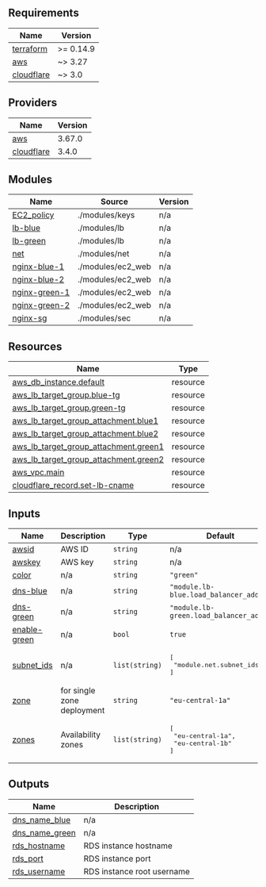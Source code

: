 <!-- BEGIN_TF_DOCS -->
## Requirements

| Name | Version |
|------|---------|
| <a name="requirement_terraform"></a> [terraform](#requirement\_terraform) | >= 0.14.9 |
| <a name="requirement_aws"></a> [aws](#requirement\_aws) | ~> 3.27 |
| <a name="requirement_cloudflare"></a> [cloudflare](#requirement\_cloudflare) | ~> 3.0 |

## Providers

| Name | Version |
|------|---------|
| <a name="provider_aws"></a> [aws](#provider\_aws) | 3.67.0 |
| <a name="provider_cloudflare"></a> [cloudflare](#provider\_cloudflare) | 3.4.0 |

## Modules

| Name | Source | Version |
|------|--------|---------|
| <a name="module_EC2_policy"></a> [EC2\_policy](#module\_EC2\_policy) | ./modules/keys | n/a |
| <a name="module_lb-blue"></a> [lb-blue](#module\_lb-blue) | ./modules/lb | n/a |
| <a name="module_lb-green"></a> [lb-green](#module\_lb-green) | ./modules/lb | n/a |
| <a name="module_net"></a> [net](#module\_net) | ./modules/net | n/a |
| <a name="module_nginx-blue-1"></a> [nginx-blue-1](#module\_nginx-blue-1) | ./modules/ec2_web | n/a |
| <a name="module_nginx-blue-2"></a> [nginx-blue-2](#module\_nginx-blue-2) | ./modules/ec2_web | n/a |
| <a name="module_nginx-green-1"></a> [nginx-green-1](#module\_nginx-green-1) | ./modules/ec2_web | n/a |
| <a name="module_nginx-green-2"></a> [nginx-green-2](#module\_nginx-green-2) | ./modules/ec2_web | n/a |
| <a name="module_nginx-sg"></a> [nginx-sg](#module\_nginx-sg) | ./modules/sec | n/a |

## Resources

| Name | Type |
|------|------|
| [aws_db_instance.default](https://registry.terraform.io/providers/hashicorp/aws/latest/docs/resources/db_instance) | resource |
| [aws_lb_target_group.blue-tg](https://registry.terraform.io/providers/hashicorp/aws/latest/docs/resources/lb_target_group) | resource |
| [aws_lb_target_group.green-tg](https://registry.terraform.io/providers/hashicorp/aws/latest/docs/resources/lb_target_group) | resource |
| [aws_lb_target_group_attachment.blue1](https://registry.terraform.io/providers/hashicorp/aws/latest/docs/resources/lb_target_group_attachment) | resource |
| [aws_lb_target_group_attachment.blue2](https://registry.terraform.io/providers/hashicorp/aws/latest/docs/resources/lb_target_group_attachment) | resource |
| [aws_lb_target_group_attachment.green1](https://registry.terraform.io/providers/hashicorp/aws/latest/docs/resources/lb_target_group_attachment) | resource |
| [aws_lb_target_group_attachment.green2](https://registry.terraform.io/providers/hashicorp/aws/latest/docs/resources/lb_target_group_attachment) | resource |
| [aws_vpc.main](https://registry.terraform.io/providers/hashicorp/aws/latest/docs/resources/vpc) | resource |
| [cloudflare_record.set-lb-cname](https://registry.terraform.io/providers/cloudflare/cloudflare/latest/docs/resources/record) | resource |

## Inputs

| Name | Description | Type | Default | Required |
|------|-------------|------|---------|:--------:|
| <a name="input_awsid"></a> [awsid](#input\_awsid) | AWS ID | `string` | n/a | yes |
| <a name="input_awskey"></a> [awskey](#input\_awskey) | AWS key | `string` | n/a | yes |
| <a name="input_color"></a> [color](#input\_color) | n/a | `string` | `"green"` | no |
| <a name="input_dns-blue"></a> [dns-blue](#input\_dns-blue) | n/a | `string` | `"module.lb-blue.load_balancer_addr"` | no |
| <a name="input_dns-green"></a> [dns-green](#input\_dns-green) | n/a | `string` | `"module.lb-green.load_balancer_addr"` | no |
| <a name="input_enable-green"></a> [enable-green](#input\_enable-green) | n/a | `bool` | `true` | no |
| <a name="input_subnet_ids"></a> [subnet\_ids](#input\_subnet\_ids) | n/a | `list(string)` | <pre>[<br>  "module.net.subnet_ids"<br>]</pre> | no |
| <a name="input_zone"></a> [zone](#input\_zone) | for single zone deployment | `string` | `"eu-central-1a"` | no |
| <a name="input_zones"></a> [zones](#input\_zones) | Availability zones | `list(string)` | <pre>[<br>  "eu-central-1a",<br>  "eu-central-1b"<br>]</pre> | no |

## Outputs

| Name | Description |
|------|-------------|
| <a name="output_dns_name_blue"></a> [dns\_name\_blue](#output\_dns\_name\_blue) | n/a |
| <a name="output_dns_name_green"></a> [dns\_name\_green](#output\_dns\_name\_green) | n/a |
| <a name="output_rds_hostname"></a> [rds\_hostname](#output\_rds\_hostname) | RDS instance hostname |
| <a name="output_rds_port"></a> [rds\_port](#output\_rds\_port) | RDS instance port |
| <a name="output_rds_username"></a> [rds\_username](#output\_rds\_username) | RDS instance root username |
<!-- END_TF_DOCS -->